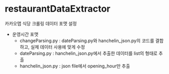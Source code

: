 # restaurantDataExtractor

카카오맵 식당 크롤링 데이터 포맷 설정

- 운영시간 포맷
  - changeParsing.py : dateParsing.py와 hanchelin_json.py의 코드를 결합하고, 실제 데이터 사용에 맞게 수정
  - dateParsing.py : hanchelin_json.py에서 추출한 데이터를 list의 형태로 추출
  - hanchelin_json.py : json file에서 opening_hour만 추출
